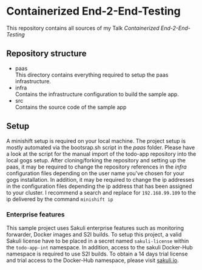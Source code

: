 # Containerized End-2-End-Testing
This repository contains all sources of my Talk *Containerized End-2-End-Testing*

## Repository structure

* paas  
  This directory contains everything required to setup the paas infrastructure.
* infra  
  Contains the infrastructure configuration to build the sample app.
* src  
  Contains the source code of the sample app
  
## Setup
A minishift setup is required on your local machine.
The project setup is mostly automated via the bootsrap.sh script in the *paas* folder.
Please have a look at the script for the manual import of the todo-app repository
into the local gogs setup. After cloning/forking the repository and setting up the paas, 
it may be required to change the repository references in the *infra* configuration files
depending on the user name you've chosen for your gogs installation.
In addition, it may be required to change the ip addresses in the configuration files
depending the ip address that has been assigned to your cluster. I recommend a search and
replace for `192.168.99.109` to the ip delivered by the command `minishift ip`

### Enterprise features
This sample project uses Sakuli enterprise features such as monitoring forwarder, Docker images and S2I builds.
To setup this project, a valid Sakuli license have to be placed in a secret named `sakuli-license` within the 
`todo-app-int` namespace. In addition, access to the sakuli Docker-Hub namespace is required to use S2I builds.
To obtain a 14 days trial license and trial access to the Docker-Hub namespace, please visit [sakuli.io](https://sakuli.io/enterprise/). 